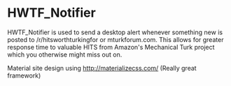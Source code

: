 HWTF_Notifier
==============

HWTF_Notifier is used to send a desktop alert whenever something new is posted to /r/hitsworthturkingfor or mturkforum.com.
This allows for greater response time to valuable HITS from Amazon's Mechanical Turk project which you otherwise might miss
out on.

Material site design using http://materializecss.com/ (Really great framework)
